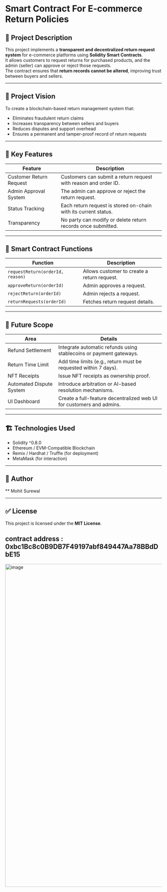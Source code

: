# Smart Contract For E-commerce Return Policies

## 📝 Project Description
This project implements a **transparent and decentralized return request system** for e-commerce platforms using **Solidity Smart Contracts**.  
It allows customers to request returns for purchased products, and the admin (seller) can approve or reject those requests.  
The contract ensures that **return records cannot be altered**, improving trust between buyers and sellers.

---

## 🎯 Project Vision
To create a blockchain-based return management system that:
- Eliminates fraudulent return claims
- Increases transparency between sellers and buyers
- Reduces disputes and support overhead
- Ensures a permanent and tamper-proof record of return requests

---

## 🔑 Key Features
| Feature | Description |
|--------|-------------|
| Customer Return Request | Customers can submit a return request with reason and order ID. |
| Admin Approval System | The admin can approve or reject the return request. |
| Status Tracking | Each return request is stored on-chain with its current status. |
| Transparency | No party can modify or delete return records once submitted. |

---

## 🧱 Smart Contract Functions
| Function | Description |
|---------|-------------|
| `requestReturn(orderId, reason)` | Allows customer to create a return request. |
| `approveReturn(orderId)` | Admin approves a request. |
| `rejectReturn(orderId)` | Admin rejects a request. |
| `returnRequests(orderId)` | Fetches return request details. |

---

## 🔮 Future Scope
| Area | Details |
|------|---------|
| Refund Settlement | Integrate automatic refunds using stablecoins or payment gateways. |
| Return Time Limit | Add time limits (e.g., return must be requested within 7 days). |
| NFT Receipts | Issue NFT receipts as ownership proof. |
| Automated Dispute System | Introduce arbitration or AI-based resolution mechanisms. |
| UI Dashboard | Create a full-feature decentralized web UI for customers and admins. |

---

## 🏗️ Technologies Used
- Solidity ^0.8.0
- Ethereum / EVM-Compatible Blockchain
- Remix / Hardhat / Truffle (for deployment)
- MetaMask (for interaction)

---

## 👤 Author
** Mohit Surewal 


---

## ✅ License
This project is licensed under the **MIT License**.

## contract address : 0xbc1Bc8c0B9DB7F49197abf849447Aa78BBdDbE15

<img width="1906" height="1037" alt="image" src="https://github.com/user-attachments/assets/9a677a41-b989-4863-981f-f421eabbc33e" />
